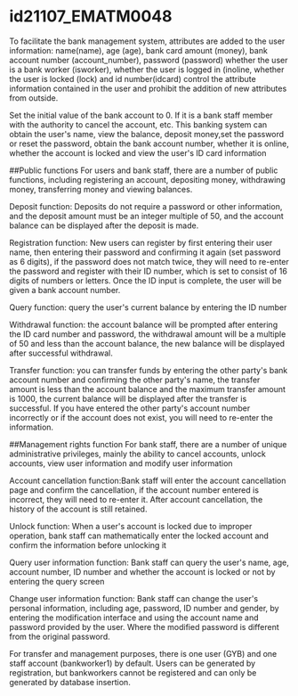 # id21107_EMATM0048
To facilitate the bank management system, attributes are added to the user information:
name(name), age (age), bank card amount (money), bank account number (account_number), password (password)
whether the user is a bank worker (isworker), whether the user is logged in (inoline, whether the user is locked (lock) and id number(idcard)
control the attribute information contained in the user and prohibit the addition of new attributes from outside.

Set the initial value of the bank account to 0.
If it is a bank staff member with the authority to cancel the account, etc.
This banking system can obtain the user's name, view the balance, deposit money,set the password or reset the password, obtain the bank account number, 
whether it is online, whether the account is locked and view the user's ID card information

##Public functions
For users and bank staff, there are a number of public functions,
including registering an account, depositing money, withdrawing money, transferring money and viewing balances.

Deposit function: Deposits do not require a password or other information, 
and the deposit amount must be an integer multiple of 50, and the account balance can be displayed after the deposit is made.

Registration function: New users can register by first entering their user name,
then entering their password and confirming it again (set password as 6 digits),
if the password does not match twice, they will need to re-enter the password and register with their ID number,
which is set to consist of 16 digits of numbers or letters.
Once the ID input is complete, the user will be given a bank account number.

Query function: query the user's current balance by entering the ID number

Withdrawal function: the account balance will be prompted after entering the ID card number and password,
the withdrawal amount will be a multiple of 50 and less than the account balance,
the new balance will be displayed after successful withdrawal.

Transfer function: you can transfer funds by entering the other party's bank account number and confirming the other party's name,
the transfer amount is less than the account balance and the maximum transfer amount is 1000,
the current balance will be displayed after the transfer is successful.
If you have entered the other party's account number incorrectly or if the account does not exist, you will need to re-enter the information.

##Management rights function
For bank staff, there are a number of unique administrative privileges,
mainly the ability to cancel accounts, unlock accounts, view user information and modify user information

Account cancellation function:Bank staff will enter the account cancellation page and confirm the cancellation,
if the account number entered is incorrect, they will need to re-enter it.
After account cancellation, the history of the account is still retained.

Unlock function: When a user's account is locked due to improper operation,
bank staff can mathematically enter the locked account and confirm the information before unlocking it

Query user information function: Bank staff can query the user's name,
age, account number, ID number and whether the account is locked or not by entering the query screen

Change user information function: Bank staff can change the user's personal information, including age, password, ID number and gender,
by entering the modification interface and using the account name and password provided by the user.
Where the modified password is different from the original password.

For transfer and management purposes, there is one user (GYB) and one staff account (bankworker1) by default. 
Users can be generated by registration, but bankworkers cannot be registered and can only be generated by database insertion.




